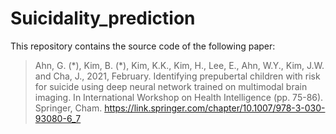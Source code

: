 # Suicidality_prediction
This repository contains the source code of the following paper: 
> Ahn, G. (\*), Kim, B. (\*), Kim, K.K., Kim, H., Lee, E., Ahn, W.Y., Kim, J.W. and Cha, J., 2021, February. Identifying prepubertal children with risk for suicide using deep neural network trained on multimodal brain imaging. In International Workshop on Health Intelligence (pp. 75-86). Springer, Cham. https://link.springer.com/chapter/10.1007/978-3-030-93080-6_7
